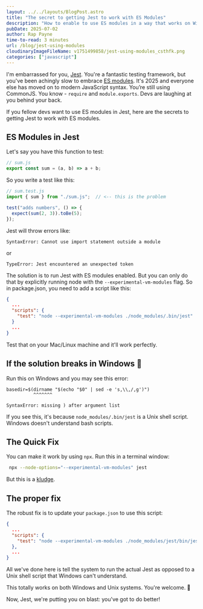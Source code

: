 ```yaml
---
layout: ../../layouts/BlogPost.astro
title: "The secret to getting Jest to work with ES Modules"
description: "How to enable to use ES modules in a way that works on Windows, Mac, and Linux. The well-known problem is solved in a quick-and-dirty way and a graceful way."
pubDate: 2025-07-02
author: Rap Payne
time-to-read: 3 minutes
url: /blog/jest-using-modules
cloudinaryImageFileName: v1751499858/jest-using-modules_csthfk.png
categories: ["javascript"]
---
```



I'm embarrassed for you, <a href="https://jestjs.io" target="_blank" rel="noopener noreferrer">Jest</a>. You're a fantastic testing framework, but you've been achingly slow to embrace <a href="https://developer.mozilla.org/en-US/docs/Web/JavaScript/Guide/Modules" target="_blank" rel="noopener noreferrer">ES modules</a>. It's 2025 and everyone else has moved on to modern JavaScript syntax. You’re still using CommonJS. You know - `require` and `module.exports`. Devs are laughing at you behind your back.

If you fellow devs want to use ES modules in Jest, here are the secrets to getting Jest to work with ES modules.

## ES Modules in Jest

Let's say you have this function to test:

```js
// sum.js
export const sum = (a, b) => a + b;
```
So you write a test like this:

```js
// sum.test.js
import { sum } from "./sum.js";  // <-- this is the problem

test("adds numbers", () => {
  expect(sum(2, 3)).toBe(5);
});
```
Jest will throw errors like:
```
SyntaxError: Cannot use import statement outside a module
```
or

```
TypeError: Jest encountered an unexpected token
```

The solution is to run Jest with ES modules enabled. But you can only do that by explicitly running node with the `--experimental-vm-modules` flag. So in package.json, you need to add a script like this:

```json
{
  ...
  "scripts": {
    "test": "node --experimental-vm-modules ./node_modules/.bin/jest"
  }
  ...
}
```
Test that on your Mac/Linux machine and it'll work perfectly.

## If the solution breaks in Windows 💩
Run this on Windows and you may see this error:
```
basedir=$(dirname "$(echo "$0" | sed -e 's,\\,/,g')")
          ^^^^^^^

SyntaxError: missing ) after argument list
```
If you see this, it's because `node_modules/.bin/jest` is a Unix shell script. Windows doesn't understand bash scripts.

## The Quick Fix
You can make it work by using `npx`. Run this in a terminal window:

```sh
 npx --node-options="--experimental-vm-modules" jest
```
But this is a <a href="https://en.wikipedia.org/wiki/Kludge" target="_blank" rel="noopener noreferrer">kludge</a>.

## The proper fix
The robust fix is to update your `package.json` to use this script:
```json
{
  ...
  "scripts": {
    "test": "node --experimental-vm-modules ./node_modules/jest/bin/jest"
  },
  ...
}
```
All we've done here is tell the system to run the actual Jest as opposed to a Unix shell script that Windows can't understand.

This totally works on both Windows and Unix systems. You're welcome. 🙂

Now, Jest, we're putting you on blast: you've got to do better!